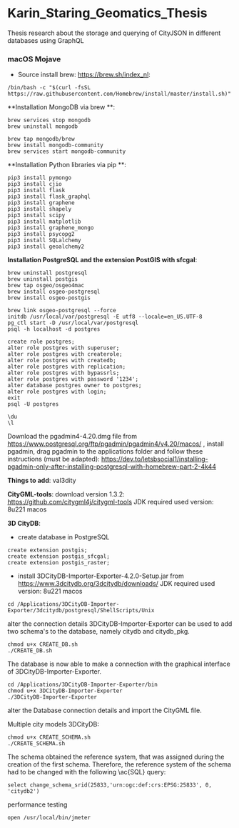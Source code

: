 # Karin_Staring_Geomatics_Thesis
Thesis research about the storage and querying of CityJSON in different databases using GraphQL

### macOS Mojave 

- Source install brew:  https://brew.sh/index_nl: 
```
/bin/bash -c "$(curl -fsSL https://raw.githubusercontent.com/Homebrew/install/master/install.sh)"
```
**Installation MongoDB via brew **: 
```
brew services stop mongodb
brew uninstall mongodb

brew tap mongodb/brew
brew install mongodb-community
brew services start mongodb-community
```

**Installation Python libraries via pip **: 
```
pip3 install pymongo
pip3 install cjio 
pip3 install flask 
pip3 install flask_graphql
pip3 install graphene
pip3 install shapely 
pip3 install scipy 
pip3 install matplotlib 
pip3 install graphene_mongo
pip3 install psycopg2
pip3 install SQLalchemy 
pip3 install geoalchemy2
```

**Installation PostgreSQL and the extension PostGIS with sfcgal**: 
```
brew uninstall postgresql
brew uninstall postgis
brew tap osgeo/osgeo4mac
brew install osgeo-postgresql
brew install osgeo-postgis
```

```
brew link osgeo-postgresql --force
initdb /usr/local/var/postgresql -E utf8 --locale=en_US.UTF-8
pg_ctl start -D /usr/local/var/postgresql
psql -h localhost -d postgres
```
```
create role postgres;
alter role postgres with superuser;
alter role postgres with createrole;
alter role postgres with createdb;
alter role postgres with replication;
alter role postgres with bypassrls;
alter role postgres with password '1234';
alter database postgres owner to postgres; 
alter role postgres with login; 
exit 
psql -U postgres

\du
\l
```

Download the pgadmin4-4.20.dmg file from 
https://www.postgresql.org/ftp/pgadmin/pgadmin4/v4.20/macos/ 
, install pgadmin, drag pgadmin to the applications folder and follow these instructions (must be adapted): 
https://dev.to/letsbsocial1/installing-pgadmin-only-after-installing-postgresql-with-homebrew-part-2-4k44

**Things to add**: 
val3dity 

**CityGML-tools**: 
download version 1.3.2: 
https://github.com/citygml4j/citygml-tools
JDK required used version: 8u221 macos 

**3D CityDB**:
- create database in PostgreSQL 
```
create extension postgis;
create extension postgis_sfcgal;
create extension postgis_raster; 
``` 
- install 3DCityDB-Importer-Exporter-4.2.0-Setup.jar from https://www.3dcitydb.org/3dcitydb/downloads/
JDK required used version: 8u221 macos 
```
cd /Applications/3DCityDB-Importer-Exporter/3dcitydb/postgresql/ShellScripts/Unix
``` 
alter the connection details 
3DCityDB-Importer-Exporter can be used to add two schema's to the database, namely citydb and citydb_pkg.
```
chmod u+x CREATE_DB.sh
./CREATE_DB.sh
```
The database is now able to make a connection with the graphical interface of 3DCityDB-Importer-Exporter. 
```
cd /Applications/3DCityDB-Importer-Exporter/bin 
chmod u+x 3DCityDB-Importer-Exporter
./3DCityDB-Importer-Exporter
```
alter the Database connection details and import the CityGML file. 

Multiple city models 3DCityDB:
```
chmod u+x CREATE_SCHEMA.sh
./CREATE_SCHEMA.sh
```
The schema obtained the reference system, that was assigned during the creation of the first schema. 
Therefore, the reference system of the schema had to be changed with the following \ac{SQL} query:  
```
select change_schema_srid(25833,'urn:ogc:def:crs:EPSG:25833', 0, 'citydb2')
```

performance testing
```
open /usr/local/bin/jmeter
```
